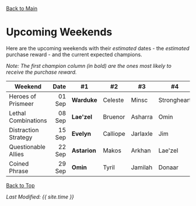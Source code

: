 [Back to Main](index.md)

# Upcoming Weekends

Here are the upcoming weekends with their *estimated* dates - the *estimated* purchase reward - and the current expected champions.

*Note: The first champion column (in bold) are the ones most likely to receive the purchase reward.*

| Weekend | Date | #1 | #2 | #3 | #4 | #5 | Reward |
|---|--:|---|---|---|---|---|---|
| Heroes of Prismeer | 01 Sep | **Warduke** | Celeste | Minsc | Strongheart | Evandra | Golden Epic |
| Lethal Combinations | 08 Sep | **Lae'zel** | Bruenor | Asharra | Omin | Sentry | Golden Epic |
| Distraction Strategy | 15 Sep | **Evelyn** | Calliope | Jarlaxle | Jim | Strix | Golden Epic |
| Questionable Allies | 22 Sep | **Astarion** | Makos | Arkhan | Lae'zel | Vi | Golden Epic |
| Coined Phrase | 29 Sep | **Omin** | Tyril | Jamilah | Donaar | Hew Maan | Golden Epic |

[Back to Top](#top)

*Last Modified: {{ site.time }}*